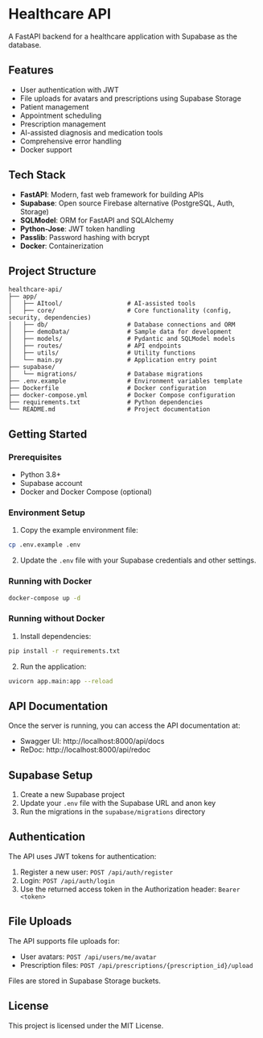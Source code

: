 # Healthcare API

A FastAPI backend for a healthcare application with Supabase as the database.

## Features

- User authentication with JWT
- File uploads for avatars and prescriptions using Supabase Storage
- Patient management
- Appointment scheduling
- Prescription management
- AI-assisted diagnosis and medication tools
- Comprehensive error handling
- Docker support

## Tech Stack

- **FastAPI**: Modern, fast web framework for building APIs
- **Supabase**: Open source Firebase alternative (PostgreSQL, Auth, Storage)
- **SQLModel**: ORM for FastAPI and SQLAlchemy
- **Python-Jose**: JWT token handling
- **Passlib**: Password hashing with bcrypt
- **Docker**: Containerization

## Project Structure

```
healthcare-api/
├── app/
│   ├── AItool/                  # AI-assisted tools
│   ├── core/                    # Core functionality (config, security, dependencies)
│   ├── db/                      # Database connections and ORM
│   ├── demoData/                # Sample data for development
│   ├── models/                  # Pydantic and SQLModel models
│   ├── routes/                  # API endpoints
│   ├── utils/                   # Utility functions
│   └── main.py                  # Application entry point
├── supabase/
│   └── migrations/              # Database migrations
├── .env.example                 # Environment variables template
├── Dockerfile                   # Docker configuration
├── docker-compose.yml           # Docker Compose configuration
├── requirements.txt             # Python dependencies
└── README.md                    # Project documentation
```

## Getting Started

### Prerequisites

- Python 3.8+
- Supabase account
- Docker and Docker Compose (optional)

### Environment Setup

1. Copy the example environment file:

```bash
cp .env.example .env
```

2. Update the `.env` file with your Supabase credentials and other settings.

### Running with Docker

```bash
docker-compose up -d
```

### Running without Docker

1. Install dependencies:

```bash
pip install -r requirements.txt
```

2. Run the application:

```bash
uvicorn app.main:app --reload
```

## API Documentation

Once the server is running, you can access the API documentation at:

- Swagger UI: http://localhost:8000/api/docs
- ReDoc: http://localhost:8000/api/redoc

## Supabase Setup

1. Create a new Supabase project
2. Update your `.env` file with the Supabase URL and anon key
3. Run the migrations in the `supabase/migrations` directory

## Authentication

The API uses JWT tokens for authentication:

1. Register a new user: `POST /api/auth/register`
2. Login: `POST /api/auth/login`
3. Use the returned access token in the Authorization header: `Bearer <token>`

## File Uploads

The API supports file uploads for:

- User avatars: `POST /api/users/me/avatar`
- Prescription files: `POST /api/prescriptions/{prescription_id}/upload`

Files are stored in Supabase Storage buckets.

## License

This project is licensed under the MIT License.